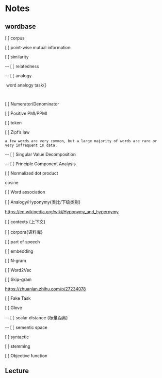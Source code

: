 # Notes

## wordbase

[ ] corpus

[ ] point-wise mutual information

[ ] similarity 

-- [ ] relatedness

-- [ ] analogy

​		word analogy task{}

​		

[ ] Numerator/Denominator

[ ] Positive PMI/PPMI

[ ] token

[ ] Zipf’s law

```
a few words are very common, but a large majority of words are rare or very infrequent in data.

```

-- [ ] Singular Value Decomposition

-- [ ] Principle Component Analysis

[ ] Normalized dot product

cosine

[ ] Word association

[ ] Analogy/Hyponymy{类比/下级类别}

https://en.wikipedia.org/wiki/Hyponymy_and_hypernymy

[ ] contexts {上下文}

[ ] corpora{语料库}

[ ] part of speech

[ ] embedding

[ ] N-gram

[ ] Word2Vec

[ ] Skip-gram

https://zhuanlan.zhihu.com/p/27234078

[ ] Fake Task

[ ] Glove

-- [ ] scalar distance {标量距离}

-- [ ] sementic space

[ ] syntactic

[ ] stemming

[ ] Objective function



## Lecture

